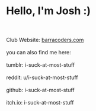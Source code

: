 # Hello, I'm Josh :)

<br><br>
Club Website: <a href="https://barracoders.com">barracoders.com</a>
<br><br>
you can also find me here:
<br><br>
tumblr: i-suck-at-most-stuff
<br><br>
reddit: u/i-suck-at-most-stuff
<br><br>
github: i-suck-at-most-stuff
<br><br>
itch.io: i-suck-at-most-stuff
<br><br>
